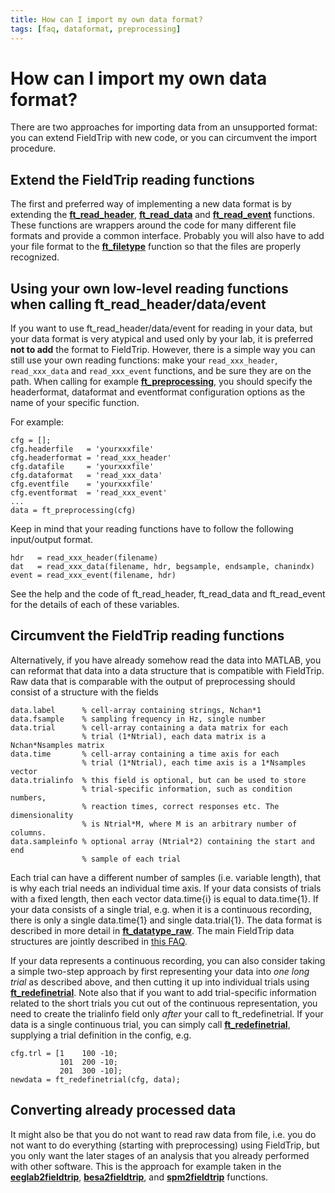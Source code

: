 ```yaml
---
title: How can I import my own data format?
tags: [faq, dataformat, preprocessing]
---
```


# How can I import my own data format?

There are two approaches for importing data from an unsupported format: you can extend FieldTrip with new code, or you can circumvent the import procedure.

## Extend the FieldTrip reading functions

The first and preferred way of implementing a new data format is by extending the **[ft_read_header](https://github.com/fieldtrip/fieldtrip/blob/release/fileio/ft_read_header.m)**, **[ft_read_data](https://github.com/fieldtrip/fieldtrip/blob/release/fileio/ft_read_data.m)** and **[ft_read_event](https://github.com/fieldtrip/fieldtrip/blob/release/fileio/ft_read_event.m)** functions. These functions are wrappers around the code for many different file formats and provide a common interface. Probably you will also have to add your file format to the **[ft_filetype](https://github.com/fieldtrip/fieldtrip/blob/release/fileio/ft_filetype.m)** function so that the files are properly recognized.

## Using your own low-level reading functions when calling ft_read_header/data/event

If you want to use ft_read_header/data/event for reading in your data, but your data format is very atypical and used only by your lab, it is preferred **not to add** the format to FieldTrip. However, there is a simple way you can still use your own reading functions: make your `read_xxx_header`, `read_xxx_data` and `read_xxx_event` functions, and be sure they are on the path. When calling for example **[ft_preprocessing](https://github.com/fieldtrip/fieldtrip/blob/release/ft_preprocessing.m)**, you should specify the headerformat, dataformat and eventformat configuration options as the name of your specific function.

For example:

    cfg = [];
    cfg.headerfile   = 'yourxxxfile'
    cfg.headerformat = 'read_xxx_header'
    cfg.datafile     = 'yourxxxfile'
    cfg.dataformat   = 'read_xxx_data'
    cfg.eventfile    = 'yourxxxfile'
    cfg.eventformat  = 'read_xxx_event'
    ...
    data = ft_preprocessing(cfg)

Keep in mind that your reading functions have to follow the following input/output format.  

    hdr   = read_xxx_header(filename)
    dat   = read_xxx_data(filename, hdr, begsample, endsample, chanindx)
    event = read_xxx_event(filename, hdr)

See the help and the code of ft_read_header, ft_read_data and ft_read_event for the details of each of these variables.

## Circumvent the FieldTrip reading functions

Alternatively, if you have already somehow read the data into MATLAB, you can reformat that data into a data structure that is compatible with FieldTrip. Raw data that is comparable with the output of preprocessing should consist of a structure with the fields

    data.label      % cell-array containing strings, Nchan*1
    data.fsample    % sampling frequency in Hz, single number
    data.trial      % cell-array containing a data matrix for each
                    % trial (1*Ntrial), each data matrix is a Nchan*Nsamples matrix
    data.time       % cell-array containing a time axis for each
                    % trial (1*Ntrial), each time axis is a 1*Nsamples vector
    data.trialinfo  % this field is optional, but can be used to store
                    % trial-specific information, such as condition numbers,
                    % reaction times, correct responses etc. The dimensionality
                    % is Ntrial*M, where M is an arbitrary number of columns.
    data.sampleinfo % optional array (Ntrial*2) containing the start and end
                    % sample of each trial

Each trial can have a different number of samples (i.e. variable length), that is why each trial needs an individual time axis. If your data consists of trials with a fixed length, then each vector data.time{i} is equal to data.time{1}. If your data consists of a single trial, e.g. when it is a continuous recording, there is only a single data.time{1} and single data.trial{1}. The data format is described in more detail in **[ft_datatype_raw](https://github.com/fieldtrip/fieldtrip/blob/release/utilities/ft_datatype_raw.m)**. The main FieldTrip data structures are jointly described in [this FAQ](/faq/how_are_the_various_data_structures_defined).

If your data represents a continuous recording, you can also consider taking a simple two-step approach by first representing your data into _one long trial_ as described above, and then cutting it up into individual trials using **[ft_redefinetrial](https://github.com/fieldtrip/fieldtrip/blob/release/ft_redefinetrial.m)**. Note also that if you want to add trial-specific information related to the short trials you cut out of the continuous representation, you need to create the trialinfo field only _after_ your call to ft_redefinetrial. If your data is a single continuous trial, you can simply call **[ft_redefinetrial](https://github.com/fieldtrip/fieldtrip/blob/release/ft_redefinetrial.m)**, supplying a trial definition in the config, e.g.

    cfg.trl = [1    100 -10;
               101  200 -10;
               201  300 -10];
    newdata = ft_redefinetrial(cfg, data);

## Converting already processed data

It might also be that you do not want to read raw data from file, i.e. you do not want to do everything (starting with preprocessing) using FieldTrip, but you only want the later stages of an analysis that you already performed with other software. This is the approach for example taken in the **[eeglab2fieldtrip](https://github.com/fieldtrip/fieldtrip/blob/release/eeglab2fieldtrip.m)**, **[besa2fieldtrip](https://github.com/fieldtrip/fieldtrip/blob/release/besa2fieldtrip.m)**, and **[spm2fieldtrip](https://github.com/fieldtrip/fieldtrip/blob/release/spm2fieldtrip.m)** functions.
